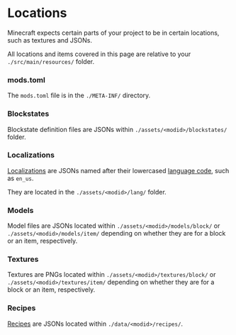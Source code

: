 Locations
=========

Minecraft expects certain parts of your project to be in certain locations, such as textures and JSONs.

All locations and items covered in this page are relative to your `./src/main/resources/` folder.

### mods.toml

The `mods.toml` file is in the `./META-INF/` directory.

### Blockstates

Blockstate definition files are JSONs within `./assets/<modid>/blockstates/` folder.

### Localizations

[Localizations][i18n] are JSONs named after their lowercased [language code][langcode], such as `en_us`.

They are located in the `./assets/<modid>/lang/` folder.

### Models

Model files are JSONs located within `./assets/<modid>/models/block/` or `./assets/<modid>/models/item/` depending on whether they are for a block or an item, respectively.

### Textures

Textures are PNGs located within `./assets/<modid>/textures/block/` or `./assets/<modid>/textures/item/` depending on whether they are for a block or an item, respectively.

### Recipes

[Recipes][recipes] are JSONs located within `./data/<modid>/recipes/`.

[i18n]: ../concepts/internationalization.md
[langcode]: https://msdn.microsoft.com/en-us/library/ee825488(v=cs.20).aspx
[recipes]: ../utilities/recipes.md
